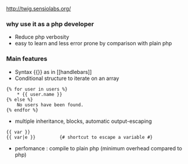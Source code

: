 http://twig.sensiolabs.org/

### why use it as a php developer 

* Reduce php verbosity 
* easy to learn and less error prone by comparison with plain php 

### Main features 

* Syntax {{}} as in [[handlebars]]
* Conditional structure to iterate on an array 
````
{% for user in users %}
    * {{ user.name }}
{% else %}
    No users have been found.
{% endfor %}
````
* multiple inheritance, blocks, automatic output-escaping
````
{{ var }}
{{ var|e }}         {# shortcut to escape a variable #}
````
* perfomance : compile to plain php (minimum overhead compared to php)
